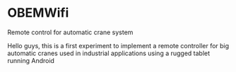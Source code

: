 # OBEMWifi
Remote control for automatic crane system

Hello guys, this is a first experiment to implement a remote controller for big automatic cranes used in industrial applications using
a rugged tablet running Android
